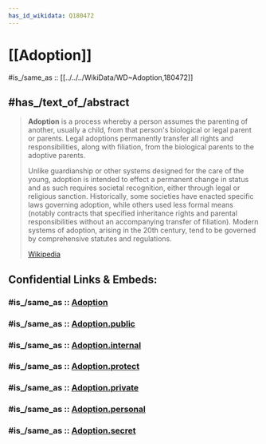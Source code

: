 ```yaml
---
has_id_wikidata: Q180472
---
```


# [[Adoption]] 

#is_/same_as :: [[../../../WikiData/WD~Adoption,180472]] 

## #has_/text_of_/abstract 

> **Adoption** is a process whereby a person assumes the parenting of another, usually a child, from that person's biological or legal parent or parents. Legal adoptions permanently transfer all rights and responsibilities, along with filiation, from the biological parents to the adoptive parents.
>
> Unlike guardianship or other systems designed for the care of the young, adoption is intended to effect a permanent change in status and as such requires societal recognition, either through legal or religious sanction. Historically, some societies have enacted specific laws governing adoption, while others used less formal means (notably contracts that specified inheritance rights and parental responsibilities without an accompanying transfer of filiation). Modern systems of adoption, arising in the 20th century, tend to be governed by comprehensive statutes and regulations.
>
> [Wikipedia](https://en.wikipedia.org/wiki/Adoption) 


## Confidential Links & Embeds: 

### #is_/same_as :: [Adoption](/_Standards/Society/Family/Adoption.md) 

### #is_/same_as :: [Adoption.public](/_public/Society/Family/Adoption.public.md) 

### #is_/same_as :: [Adoption.internal](/_internal/Society/Family/Adoption.internal.md) 

### #is_/same_as :: [Adoption.protect](/_protect/Society/Family/Adoption.protect.md) 

### #is_/same_as :: [Adoption.private](/_private/Society/Family/Adoption.private.md) 

### #is_/same_as :: [Adoption.personal](/_personal/Society/Family/Adoption.personal.md) 

### #is_/same_as :: [Adoption.secret](/_secret/Society/Family/Adoption.secret.md)

